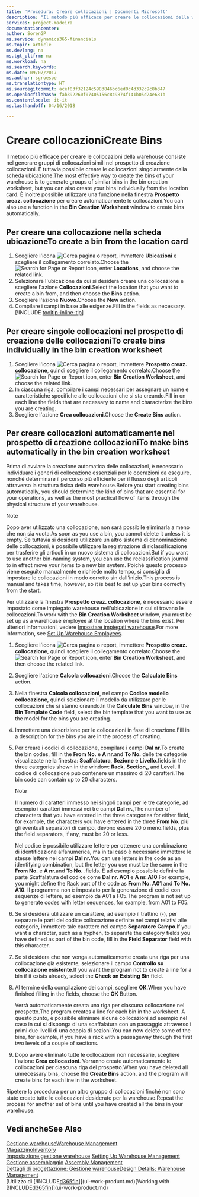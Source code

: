 ```yaml
---
title: 'Procedura: Creare collocazioni | Documenti Microsoft'
description: "Il metodo più efficace per creare le collocazioni della warehouse consiste nel generare gruppi di collocazioni simili nel prospetto di creazione delle collocazioni. È tuttavia possibile creare le collocazioni singolarmente."
services: project-madeira
documentationcenter: 
author: SorenGP
ms.service: dynamics365-financials
ms.topic: article
ms.devlang: na
ms.tgt_pltfrm: na
ms.workload: na
ms.search.keywords: 
ms.date: 09/07/2017
ms.author: sgroespe
ms.translationtype: HT
ms.sourcegitcommit: acef03f32124c5983846bc6ed0c4d332c9c8b347
ms.openlocfilehash: fab392260f07405156c8c9874f141b05d24e681b
ms.contentlocale: it-it
ms.lasthandoff: 04/16/2018

---
```

# <a name="create-bins"></a><span data-ttu-id="d4556-103">Creare collocazioni</span><span class="sxs-lookup"><span data-stu-id="d4556-103">Create Bins</span></span>
<span data-ttu-id="d4556-104">Il metodo più efficace per creare le collocazioni della warehouse consiste nel generare gruppi di collocazioni simili nel prospetto di creazione collocazioni. È tuttavia possibile creare le collocazioni singolarmente dalla scheda ubicazione.</span><span class="sxs-lookup"><span data-stu-id="d4556-104">The most effective way to create the bins of your warehouse is to generate groups of similar bins in the bin creation worksheet, but you can also create your bins individually from the location card.</span></span> <span data-ttu-id="d4556-105">È inoltre possibile utilizzare una funzione nella finestra **Prospetto creaz. collocazione** per creare automaticamente le collocazioni.</span><span class="sxs-lookup"><span data-stu-id="d4556-105">You can also use a function in the **Bin Creation Worksheet** window to create bins automatically.</span></span>  

## <a name="to-create-a-bin-from-the-location-card"></a><span data-ttu-id="d4556-106">Per creare una collocazione nella scheda ubicazione</span><span class="sxs-lookup"><span data-stu-id="d4556-106">To create a bin from the location card</span></span>  
1. <span data-ttu-id="d4556-107">Scegliere l'icona ![Cerca pagina o report](media/ui-search/search_small.png "Cerca pagina o report"), immettere **Ubicazioni** e scegliere il collegamento correlato.</span><span class="sxs-lookup"><span data-stu-id="d4556-107">Choose the ![Search for Page or Report](media/ui-search/search_small.png "Search for Page or Report icon") icon, enter **Locations**, and choose the related link.</span></span>  
2. <span data-ttu-id="d4556-108">Selezionare l'ubicazione da cui si desidera creare una collocazione e scegliere l'azione **Collocazioni**.</span><span class="sxs-lookup"><span data-stu-id="d4556-108">Select the location that you want to create a bin from, and then choose the **Bins** action.</span></span>  
3. <span data-ttu-id="d4556-109">Scegliere l'azione **Nuovo**.</span><span class="sxs-lookup"><span data-stu-id="d4556-109">Choose the **New** action.</span></span>
4. <span data-ttu-id="d4556-110">Compilare i campi in base alle esigenze.</span><span class="sxs-lookup"><span data-stu-id="d4556-110">Fill in the fields as necessary.</span></span> [!INCLUDE [tooltip-inline-tip](includes/tooltip-inline-tip_md.md)]  

## <a name="to-create-bins-individually-in-the-bin-creation-worksheet"></a><span data-ttu-id="d4556-111">Per creare singole collocazioni nel prospetto di creazione delle collocazioni</span><span class="sxs-lookup"><span data-stu-id="d4556-111">To create bins individually in the bin creation worksheet</span></span>  
1.  <span data-ttu-id="d4556-112">Scegliere l'icona ![Cerca pagina o report](media/ui-search/search_small.png "Cerca pagina o report"), immettere **Prospetto creaz. collocazione**, quindi scegliere il collegamento correlato.</span><span class="sxs-lookup"><span data-stu-id="d4556-112">Choose the ![Search for Page or Report](media/ui-search/search_small.png "Search for Page or Report icon") icon, enter **Bin Creation Worksheet**, and choose the related link.</span></span>  
2.  <span data-ttu-id="d4556-113">In ciascuna riga, compilare i campi necessari per assegnare un nome e caratteristiche specifiche alle collocazioni che si sta creando.</span><span class="sxs-lookup"><span data-stu-id="d4556-113">Fill in on each line the fields that are necessary to name and characterize the bins you are creating.</span></span>  
3.  <span data-ttu-id="d4556-114">Scegliere l'azione **Crea collocazioni**.</span><span class="sxs-lookup"><span data-stu-id="d4556-114">Choose the **Create Bins** action.</span></span>  

## <a name="to-make-bins-automatically-in-the-bin-creation-worksheet"></a><span data-ttu-id="d4556-115">Per creare collocazioni automaticamente nel prospetto di creazione collocazioni</span><span class="sxs-lookup"><span data-stu-id="d4556-115">To make bins automatically in the bin creation worksheet</span></span>  
<span data-ttu-id="d4556-116">Prima di avviare la creazione automatica delle collocazioni, è necessario individuare i generi di collocazione essenziali per le operazioni da eseguire, nonché determinare il percorso più efficiente per il flusso degli articoli attraverso la struttura fisica della warehouse.</span><span class="sxs-lookup"><span data-stu-id="d4556-116">Before you start creating bins automatically, you should determine the kind of bins that are essential for your operations, as well as the most practical flow of items through the physical structure of your warehouse.</span></span>  

> [!NOTE]  
>  <span data-ttu-id="d4556-117">Dopo aver utilizzato una collocazione, non sarà possibile eliminarla a meno che non sia vuota.</span><span class="sxs-lookup"><span data-stu-id="d4556-117">As soon as you use a bin, you cannot delete it unless it is empty.</span></span> <span data-ttu-id="d4556-118">Se tuttavia si desidera utilizzare un altro sistema di denominazione delle collocazioni, è possibile utilizzare la registrazione di riclassificazione per trasferire gli articoli in un nuovo sistema di collocazioni.</span><span class="sxs-lookup"><span data-stu-id="d4556-118">But if you want to use another bin-naming system, you can use the reclassification journal to in effect move your items to a new bin system.</span></span> <span data-ttu-id="d4556-119">Poiché questo processo viene eseguito manualmente e richiede molto tempo, si consiglia di impostare le collocazioni in modo corretto sin dall'inizio.</span><span class="sxs-lookup"><span data-stu-id="d4556-119">This process is manual and takes time, however, so it is best to set up your bins correctly from the start.</span></span>  

<span data-ttu-id="d4556-120">Per utilizzare la finestra **Prospetto creaz. collocazione**, è necessario essere impostato come impiegato warehouse nell'ubicazione in cui si trovano le collocazioni.</span><span class="sxs-lookup"><span data-stu-id="d4556-120">To work with the **Bin Creation Worksheet** window, you must be set up as a warehouse employee at the location where the bins exist.</span></span> <span data-ttu-id="d4556-121">Per ulteriori informazioni, vedere [Impostare impiegati warehouse](warehouse-how-to-set-up-warehouse-employees.md).</span><span class="sxs-lookup"><span data-stu-id="d4556-121">For more information, see [Set Up Warehouse Employees](warehouse-how-to-set-up-warehouse-employees.md).</span></span>    

1.  <span data-ttu-id="d4556-122">Scegliere l'icona ![Cerca pagina o report](media/ui-search/search_small.png "Cerca pagina o report"), immettere **Prospetto creaz. collocazione**, quindi scegliere il collegamento correlato.</span><span class="sxs-lookup"><span data-stu-id="d4556-122">Choose the ![Search for Page or Report](media/ui-search/search_small.png "Search for Page or Report icon") icon, enter **Bin Creation Worksheet**, and then choose the related link.</span></span>  
2.  <span data-ttu-id="d4556-123">Scegliere l'azione **Calcola collocazioni**.</span><span class="sxs-lookup"><span data-stu-id="d4556-123">Choose the **Calculate Bins** action.</span></span>
3. <span data-ttu-id="d4556-124">Nella finestra **Calcola collocazioni**, nel campo **Codice modello collocazione**, quindi selezionare il modello da utilizzare per le collocazioni che si stanno creando.</span><span class="sxs-lookup"><span data-stu-id="d4556-124">In the **Calculate Bins** window, in the **Bin Template Code** field, select the bin template that you want to use as the model for the bins you are creating.</span></span>
4.  <span data-ttu-id="d4556-125">Immettere una descrizione per le collocazioni in fase di creazione.</span><span class="sxs-lookup"><span data-stu-id="d4556-125">Fill in a description for the bins you are in the process of creating.</span></span>  
5.  <span data-ttu-id="d4556-126">Per creare i codici di collocazione, compilare i campi **Dal nr.**</span><span class="sxs-lookup"><span data-stu-id="d4556-126">To create the bin codes, fill in the **From No.**</span></span> <span data-ttu-id="d4556-127">e **A nr.**</span><span class="sxs-lookup"><span data-stu-id="d4556-127">and **To No.**</span></span> <span data-ttu-id="d4556-128">delle tre categorie visualizzate nella finestra: **Scaffalatura**, **Sezione** e **Livello**.</span><span class="sxs-lookup"><span data-stu-id="d4556-128">fields in the three categories shown in the window: **Rack**, **Section,**, and **Level.**</span></span> <span data-ttu-id="d4556-129">Il codice di collocazione può contenere un massimo di 20 caratteri.</span><span class="sxs-lookup"><span data-stu-id="d4556-129">The bin code can contain up to 20 characters.</span></span>  

    > [!NOTE]  
    >  <span data-ttu-id="d4556-130">Il numero di caratteri immesso nei singoli campi per le tre categorie, ad esempio i caratteri immessi nei tre campi **Dal nr.**,</span><span class="sxs-lookup"><span data-stu-id="d4556-130">The number of characters that you have entered in the three categories for either field, for example, the characters you have entered in the three **From No.**</span></span> <span data-ttu-id="d4556-131">più gli eventuali separatori di campo, devono essere 20 o meno.</span><span class="sxs-lookup"><span data-stu-id="d4556-131">fields, plus the field separators, if any, must be 20 or less.</span></span>  

     <span data-ttu-id="d4556-132">Nel codice è possibile utilizzare lettere per ottenere una combinazione di identificazione alfanumerica, ma in tal caso è necessario immettere le stesse lettere nei campi **Dal nr.**</span><span class="sxs-lookup"><span data-stu-id="d4556-132">You can use letters in the code as an identifying combination, but the letter you use must be the same in the **From No.**</span></span> <span data-ttu-id="d4556-133">e **A nr.**</span><span class="sxs-lookup"><span data-stu-id="d4556-133">and **To No.**</span></span> <span data-ttu-id="d4556-134">.</span><span class="sxs-lookup"><span data-stu-id="d4556-134">fields.</span></span> <span data-ttu-id="d4556-135">È ad esempio possibile definire la parte Scaffalatura del codice come **Dal nr. A01** e **A nr. A10**.</span><span class="sxs-lookup"><span data-stu-id="d4556-135">For example, you might define the Rack part of the code as **From No. A01** and **To No. A10**.</span></span> <span data-ttu-id="d4556-136">Il programma non è impostato per la generazione di codici con sequenze di lettere, ad esempio da A01 a F05.</span><span class="sxs-lookup"><span data-stu-id="d4556-136">The program is not set up to generate codes with letter sequences, for example, from A01 to F05.</span></span>  

6.  <span data-ttu-id="d4556-137">Se si desidera utilizzare un carattere, ad esempio il trattino (-), per separare le parti del codice collocazione definite nei campi relativi alle categorie, immettere tale carattere nel campo **Separatore Campo**.</span><span class="sxs-lookup"><span data-stu-id="d4556-137">If you want a character, such as a hyphen, to separate the category fields you have defined as part of the bin code, fill in the **Field Separator** field with this character.</span></span>  
7.  <span data-ttu-id="d4556-138">Se si desidera che non venga automaticamente creata una riga per una collocazione già esistente, selezionare il campo **Controllo su collocazione esistente**.</span><span class="sxs-lookup"><span data-stu-id="d4556-138">If you want the program not to create a line for a bin if it exists already, select the **Check on Existing Bin** field.</span></span>  
8. <span data-ttu-id="d4556-139">Al termine della compilazione dei campi, scegliere **OK**.</span><span class="sxs-lookup"><span data-stu-id="d4556-139">When you have finished filling in the fields, choose the **OK** Button.</span></span>

    <span data-ttu-id="d4556-140">Verrà automaticamente creata una riga per ciascuna collocazione nel prospetto.</span><span class="sxs-lookup"><span data-stu-id="d4556-140">The program creates a line for each bin in the worksheet.</span></span> <span data-ttu-id="d4556-141">A questo punto, è possibile eliminare alcune collocazioni,ad esempio nel caso in cui si disponga di una scaffalatura con un passaggio attraverso i primi due livelli di una coppia di sezioni.</span><span class="sxs-lookup"><span data-stu-id="d4556-141">You can now delete some of the bins, for example, if you have a rack with a passageway through the first two levels of a couple of sections.</span></span>  

9. <span data-ttu-id="d4556-142">Dopo avere eliminato tutte le collocazioni non necessarie, scegliere l'azione **Crea collocazioni**. Verranno create automaticamente le collocazioni per ciascuna riga del prospetto.</span><span class="sxs-lookup"><span data-stu-id="d4556-142">When you have deleted all unnecessary bins, choose the **Create Bins** action, and the program will create bins for each line in the worksheet.</span></span>  

<span data-ttu-id="d4556-143">Ripetere la procedura per un altro gruppo di collocazioni finché non sono state create tutte le collocazioni desiderate per la warehouse.</span><span class="sxs-lookup"><span data-stu-id="d4556-143">Repeat the process for another set of bins until you have created all the bins in your warehouse.</span></span>  

## <a name="see-also"></a><span data-ttu-id="d4556-144">Vedi anche</span><span class="sxs-lookup"><span data-stu-id="d4556-144">See Also</span></span>  
[<span data-ttu-id="d4556-145">Gestione warehouse</span><span class="sxs-lookup"><span data-stu-id="d4556-145">Warehouse Management</span></span>](warehouse-manage-warehouse.md)  
[<span data-ttu-id="d4556-146">Magazzino</span><span class="sxs-lookup"><span data-stu-id="d4556-146">Inventory</span></span>](inventory-manage-inventory.md)  
<span data-ttu-id="d4556-147">[Impostazione gestione warehouse](warehouse-setup-warehouse.md)   </span><span class="sxs-lookup"><span data-stu-id="d4556-147">[Setting Up Warehouse Management](warehouse-setup-warehouse.md)   </span></span>  
<span data-ttu-id="d4556-148">[Gestione assemblaggio](assembly-assemble-items.md)  </span><span class="sxs-lookup"><span data-stu-id="d4556-148">[Assembly Management](assembly-assemble-items.md)  </span></span>  
[<span data-ttu-id="d4556-149">Dettagli di progettazione: Gestione warehouse</span><span class="sxs-lookup"><span data-stu-id="d4556-149">Design Details: Warehouse Management</span></span>](design-details-warehouse-management.md)  
<span data-ttu-id="d4556-150">[Utilizzo di [!INCLUDE[d365fin](includes/d365fin_md.md)]](ui-work-product.md)</span><span class="sxs-lookup"><span data-stu-id="d4556-150">[Working with [!INCLUDE[d365fin](includes/d365fin_md.md)]](ui-work-product.md)</span></span>

